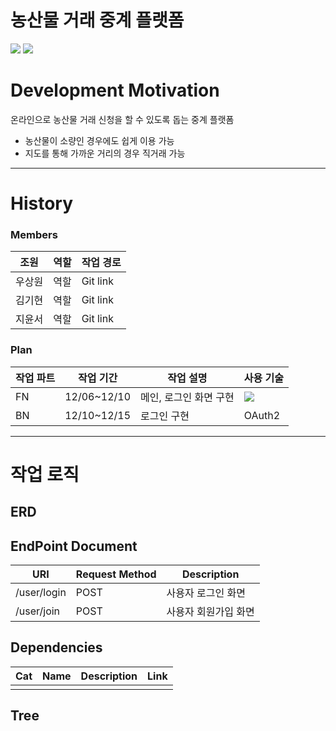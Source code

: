 # 농산물 거래 중계 플랫폼

<img src="https://img.shields.io/badge/IntelliJ-000000?style=for-the-badge&logo=intellijidea&logoColor=white"> <img src="https://img.shields.io/badge/Spring Boot-6DB33F?style=for-the-badge&logo=springboot&logoColor=white">
# Development Motivation
온라인으로 농산물 거래 신청을 할 수 있도록 돕는 중계 플랫폼
* 농산물이 소량인 경우에도 쉽게 이용 가능
* 지도를 통해 가까운 거리의 경우 직거래 가능


------------------------------------------------------

# History
### Members
|조원|역할|작업 경로|
|-|-|-|
|우상원|역할|Git link|
|김기현|역할|Git link|
|지윤서|역할|Git link|

### Plan
|작업 파트|작업 기간|작업 설명|사용 기술|
|-|-|-|-|
|FN|12/06~12/10|메인, 로그인 화면 구현|<img src="https://img.shields.io/badge/JS-F7DF1E?style=for-the-badge&logo=javascript&logoColor=white">|
|BN|12/10~12/15|로그인 구현|OAuth2|

--------------------------------

# 작업 로직
## ERD

## EndPoint Document
|URI|Request Method|Description|
|-|-|-|
|/user/login|POST|사용자 로그인 화면|
|/user/join|POST|사용자 회원가입 화면|

## Dependencies
|Cat|Name|Description|Link|
|-|-|-|-|
| | | | |

## Tree 
